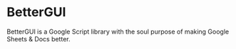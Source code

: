 # BetterGUI
BetterGUI is a Google Script library with the soul purpose of making Google Sheets &amp; Docs better.
